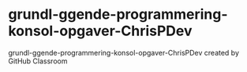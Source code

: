 # grundl-ggende-programmering-konsol-opgaver-ChrisPDev
grundl-ggende-programmering-konsol-opgaver-ChrisPDev created by GitHub Classroom
